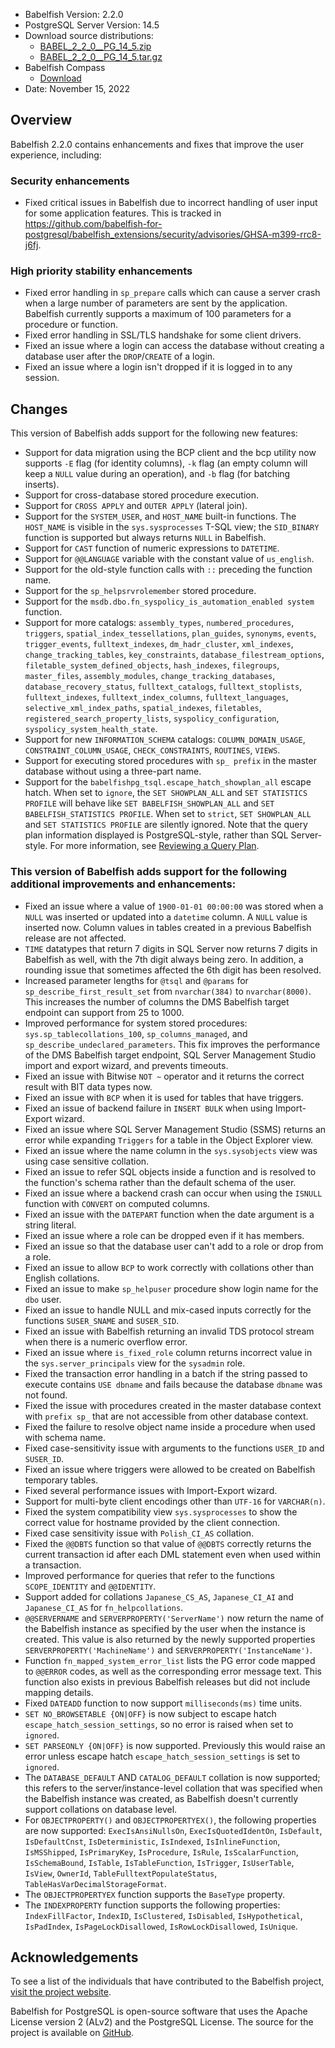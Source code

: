 - Babelfish Version: 2.2.0
- PostgreSQL Server Version: 14.5
- Download source distributions:
  - [BABEL_2_2_0__PG_14_5.zip](https://github.com/babelfish-for-postgresql/babelfish-for-postgresql/releases/download/BABEL_2_2_0__PG_14_5/BABEL_2_2_0__PG_14_5.zip)
  - [BABEL_2_2_0__PG_14_5.tar.gz](https://github.com/babelfish-for-postgresql/babelfish-for-postgresql/releases/download/BABEL_2_2_0__PG_14_5/BABEL_2_2_0__PG_14_5.tar.gz)
- Babelfish Compass
  - [Download](https://github.com/babelfish-for-postgresql/babelfish_compass/releases)
- Date: November 15, 2022

## Overview

Babelfish 2.2.0 contains enhancements and fixes that improve the user experience, including:

### Security enhancements

- Fixed critical issues in Babelfish due to incorrect handling of user input for some application features. This is tracked in https://github.com/babelfish-for-postgresql/babelfish_extensions/security/advisories/GHSA-m399-rrc8-j6fj.

### High priority stability enhancements

- Fixed error handling in `sp_prepare` calls which can cause a server crash when a large number of parameters are sent by the application. Babelfish currently supports a maximum of 100 parameters for a procedure or function.
- Fixed error handling in SSL/TLS handshake for some client drivers.
- Fixed an issue where a login can access the database without creating a database user after the `DROP`/`CREATE` of a login.
- Fixed an issue where a login isn't dropped if it is logged in to any session.

## Changes

This version of Babelfish adds support for the following new features:

- Support for data migration using the BCP client and the bcp utility now supports `-E` flag (for identity columns), `-k` flag (an empty column will keep a `NULL` value during an operation), and `-b` flag (for batching inserts).
- Support for cross-database stored procedure execution.
- Support for `CROSS APPLY` and `OUTER APPLY` (lateral join).
- Support for the `SYSTEM_USER`, and `HOST_NAME` built-in functions. The `HOST_NAME` is visible in the `sys.sysprocesses` T-SQL view; the `SID_BINARY` function is supported but always returns `NULL` in Babelfish.
- Support for `CAST` function of numeric expressions to `DATETIME`.
- Support for `@@LANGUAGE` variable with the constant value of `us_english`.
- Support for the old-style function calls with `::` preceding the function name.
- Support for the `sp_helpsrvrolemember` stored procedure.
- Support for the `msdb.dbo.fn_syspolicy_is_automation_enabled system` function.
- Support for more catalogs: `assembly_types`, `numbered_procedures`, `triggers`, `spatial_index_tessellations`, `plan_guides`, `synonyms`, `events`, `trigger_events`, `fulltext_indexes`, `dm_hadr_cluster`, `xml_indexes`, `change_tracking_tables`, `key_constraints`, `database_filestream_options`, `filetable_system_defined_objects`, `hash_indexes`, `filegroups`, `master_files`, `assembly_modules`, `change_tracking_databases`, `database_recovery_status`, `fulltext_catalogs`, `fulltext_stoplists`, `fulltext_indexes`, `fulltext_index_columns`, `fulltext_languages`, `selective_xml_index_paths`, `spatial_indexes`, `filetables`, `registered_search_property_lists`, `syspolicy_configuration`, `syspolicy_system_health_state`.
- Support for new `INFORMATION_SCHEMA` catalogs: `COLUMN_DOMAIN_USAGE`, `CONSTRAINT_COLUMN_USAGE`, `CHECK_CONSTRAINTS`, `ROUTINES`, `VIEWS`.
- Support for executing stored procedures with `sp_ prefix` in the master database without using a three-part name.
- Support for the `babelfishpg_tsql.escape_hatch_showplan_all` escape hatch. When set to `ignore`, the `SET SHOWPLAN_ALL` and `SET STATISTICS PROFILE` will behave like `SET BABELFISH_SHOWPLAN_ALL` and `SET BABELFISH_STATISTICS PROFILE`. When set to `strict`, `SET SHOWPLAN_ALL` and `SET STATISTICS PROFILE` are silently ignored. Note that the query plan information displayed is PostgreSQL-style, rather than SQL Server-style. For more information, see [Reviewing a Query Plan](https://babelfishpg.org/docs/usage/query_planning/).


### This version of Babelfish adds support for the following additional improvements and enhancements:

- Fixed an issue where a value of `1900-01-01 00:00:00` was stored when a `NULL` was inserted or updated into a `datetime` column. A `NULL` value is inserted now. Column values in tables created in a previous Babelfish release are not affected.
- `TIME` datatypes that return 7 digits in SQL Server now returns 7 digits in Babelfish as well, with the 7th digit always being zero. In addition, a rounding issue that sometimes affected the 6th digit has been resolved.
- Increased parameter lengths for `@tsql` and `@params` for `sp_describe_first_result_set` from `nvarchar(384)` to `nvarchar(8000)`. This increases the number of columns the DMS Babelfish target endpoint can support from 25 to 1000.
- Improved performance for system stored procedures: `sys.sp_tablecollations_100`, `sp_columns_managed`, and `sp_describe_undeclared_parameters`. This fix improves the performance of the DMS Babelfish target endpoint, SQL Server Management Studio import and export wizard, and prevents timeouts.
- Fixed an issue with Bitwise `NOT ~` operator and it returns the correct result with BIT data types now.
- Fixed an issue with `BCP` when it is used for tables that have triggers.
- Fixed an issue of backend failure in `INSERT BULK` when using Import-Export wizard.
- Fixed an issue where SQL Server Management Studio (SSMS) returns an error while expanding `Triggers` for a table in the Object Explorer view.
- Fixed an issue where the name column in the `sys.sysobjects` view was using case sensitive collation.
- Fixed an issue to refer SQL objects inside a function and is resolved to the function's schema rather than the default schema of the user.
- Fixed an issue where a backend crash can occur when using the `ISNULL` function with `CONVERT` on computed columns.
- Fixed an issue with the `DATEPART` function when the date argument is a string literal.
- Fixed an issue where a role can be dropped even if it has members.
- Fixed an issue so that the database user can't add to a role or drop from a role.
- Fixed an issue to allow `BCP` to work correctly with collations other than English collations.
- Fixed an issue to make `sp_helpuser` procedure show login name for the `dbo` user.
- Fixed an issue to handle NULL and mix-cased inputs correctly for the functions `SUSER_SNAME` and `SUSER_SID`.
- Fixed an issue with Babelfish returning an invalid TDS protocol stream when there is a numeric overflow error.
- Fixed an issue where `is_fixed_role` column returns incorrect value in the `sys.server_principals` view for the `sysadmin` role.
- Fixed the transaction error handling in a batch if the string passed to execute contains `USE dbname` and fails because the database `dbname` was not found.
- Fixed the issue with procedures created in the master database context with `prefix sp_` that are not accessible from other database context.
- Fixed the failure to resolve object name inside a procedure when used with schema name.
- Fixed case-sensitivity issue with arguments to the functions `USER_ID` and `SUSER_ID`.
- Fixed an issue where triggers were allowed to be created on Babelfish temporary tables.
- Fixed several performance issues with Import-Export wizard.
- Support for multi-byte client encodings other than `UTF-16` for `VARCHAR(n)`.
- Fixed the system compatibility view `sys.sysprocesses` to show the correct value for hostname provided by the client connection.
- Fixed case sensitivity issue with `Polish_CI_AS` collation.
- Fixed the `@@DBTS` function so that value of `@@DBTS` correctly returns the current transaction id after each DML statement even when used within a transaction.
- Improved performance for queries that refer to the functions `SCOPE_IDENTITY` and `@@IDENTITY`.
- Support added for collations `Japanese_CS_AS`, `Japanese_CI_AI` and `Japanese_CI_AS` for `fn_helpcollations`.
- `@@SERVERNAME` and `SERVERPROPERTY('ServerName')` now return the name of the Babelfish instance as specified by the user when the instance is created. This value is also returned by the newly supported properties `SERVERPROPERTY('MachineName')` and `SERVERPROPERTY('InstanceName')`.
- Function `fn_mapped_system_error_list` lists the PG error code mapped to `@@ERROR` codes, as well as the corresponding error message text. This function also exists in previous Babelfish releases but did not include mapping details.
- Fixed `DATEADD` function to now support `milliseconds(ms)` time units.
- `SET NO_BROWSETABLE {ON|OFF}` is now subject to escape hatch `escape_hatch_session_settings`, so no error is raised when set to `ignored`.
- `SET PARSEONLY {ON|OFF}` is now supported. Previously this would raise an error unless escape hatch `escape_hatch_session_settings` is set to `ignored`.
- The `DATABASE_DEFAULT` AND `CATALOG_DEFAULT` collation is now supported; this refers to the server/instance-level collation that was specified when the Babelfish instance was created, as Babelfish doesn't currently support collations on database level.
- For `OBJECTPROPERTY()` and `OBJECTPROPERTYEX()`, the following properties are now supported: `ExecIsAnsiNullsOn`, `ExecIsQuotedIdentOn`, `IsDefault`, `IsDefaultCnst`, `IsDeterministic`, `IsIndexed`, `IsInlineFunction`, `IsMSShipped`, `IsPrimaryKey`, `IsProcedure`, `IsRule`, `IsScalarFunction`, `IsSchemaBound`, `IsTable`, `IsTableFunction`, `IsTrigger`, `IsUserTable`, `IsView`, `OwnerId`, `TableFulltextPopulateStatus`, `TableHasVarDecimalStorageFormat`.
- The `OBJECTPROPERTYEX` function supports the `BaseType` property.
- The `INDEXPROPERTY` function supports the following properties: `IndexFillFactor`, `IndexID`, `IsClustered`, `IsDisabled`, `IsHypothetical`, `IsPadIndex`, `IsPageLockDisallowed`, `IsRowLockDisallowed`, `IsUnique`.


## Acknowledgements

To see a list of the individuals that have contributed to the Babelfish project, [visit the project website](https://babelfishpg.org/contributors/).

Babelfish for PostgreSQL is open-source software that uses the Apache License version 2 (ALv2) and the PostgreSQL License. The source for the project is available on [GitHub](https://github.com/babelfish-for-postgresql). 

